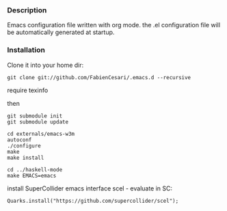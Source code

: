 ### Description 
  Emacs configuration file written with org mode. the .el configuration file will be automatically generated at startup.

### Installation
 Clone it into your home dir:
 ```
 git clone git://github.com/FabienCesari/.emacs.d --recursive
 ```
 require texinfo

then
```
git submodule init
git submodule update
```
```
cd externals/emacs-w3m
autoconf
./configure
make
make install
```
```
cd ../haskell-mode
make EMACS=emacs
```

install SuperCollider emacs interface scel -
evaluate in SC:

```
Quarks.install("https://github.com/supercollider/scel");

```
